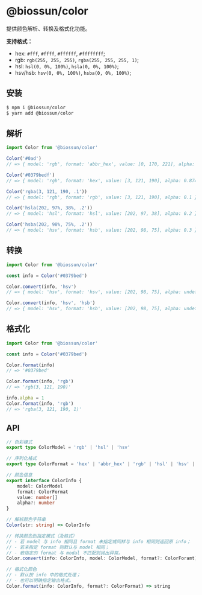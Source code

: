 # @biossun/color

提供颜色解析、转换及格式化功能。

**支持格式：**

-   hex: `#fff`, `#ffff`, `#ffffff`, `#ffffffff`;
-   rgb: `rgb(255, 255, 255)`, `rgba(255, 255, 255, 1)`;
-   hsl: `hsl(0, 0%, 100%)`, `hsla(0, 0%, 100%)`;
-   hsv/hsb: `hsv(0, 0%, 100%)`, `hsba(0, 0%, 100%)`;

## 安装

```bash
$ npm i @biossun/color
$ yarn add @biossun/color
```

## 解析

```javascript
import Color from '@biossun/color'

Color('#0ad')
// => { model: 'rgb', format: 'abbr_hex', value: [0, 170, 221], alpha: undefined }

Color('#0379bedf')
// => { model: 'rgb', format: 'hex', value: [3, 121, 190], alpha: 0.8745098 }

Color('rgba(3, 121, 190, .1'))
// => { model: 'rgb', format: 'rgb', value: [3, 121, 190], alpha: 0.1 }

Color('hsla(202, 97%, 38%, .2'))
// => { model: 'hsl', format: 'hsl', value: [202, 97, 38], alpha: 0.2 }

Color('hsba(202, 98%, 75%, .2'))
// => { model: 'hsv', format: 'hsb', value: [202, 98, 75], alpha: 0.3 }
```

## 转换

```javascript
import Color from '@biossun/color'

const info = Color('#0379bed')

Color.convert(info, 'hsv')
// => { model: 'hsv', format: 'hsv', value: [202, 98, 75], alpha: undefined }

Color.convert(info, 'hsv', 'hsb')
// => { model: 'hsv', format: 'hsb', value: [202, 98, 75], alpha: undefined }
```

## 格式化

```javascript
import Color from '@biossun/color'

const info = Color('#0379bed')

Color.format(info)
// => '#0379bed'

Color.format(info, 'rgb')
// => 'rgb(3, 121, 190)'

info.alpha = 1
Color.format(info, 'rgb')
// => 'rgba(3, 121, 190, 1)'
```

## API

```typescript
// 色彩模式
export type ColorModel = 'rgb' | 'hsl' | 'hsv'

// 序列化格式
export type ColorFormat = 'hex' | 'abbr_hex' | 'rgb' | 'hsl' | 'hsv' | 'hsb'

// 颜色信息
export interface ColorInfo {
    model: ColorModel
    format: ColorFormat
    value: number[]
    alpha?: number
}

// 解析颜色字符串
Color(str: string) => ColorInfo

// 转换颜色到指定模式（及格式）
// - 若 model 与 info 相同且 format 未指定或同样与 info 相同则返回原 info；
// - 若未指定 format 则默认与 model 相同；
// - 若指定的 format 与 modal 不匹配则抛出异常。
Color.convert(info: ColorInfo, model: ColorModel, format?: ColorForamt) => ColorInfo

// 格式化颜色
// - 默认按 info 中的格式处理；
// - 也可以明确指定输出格式。
Color.format(info: ColorInfo, format?: ColorFormat) => string
```

